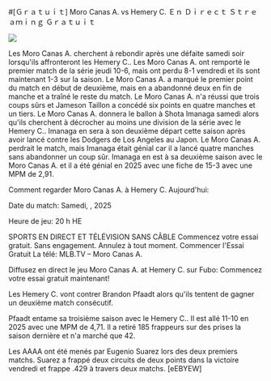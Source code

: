 #[Ｇｒａｔｕｉｔ] Moro Canas A. vs Hemery C. Ｅｎ Ｄｉｒｅｃｔ Ｓｔｒｅａｍｉｎｇ Ｇｒａｔｕｉｔ  
  
  
[![](https://i.imgur.com/qSNzIqt.png)](https://movie.rssnews.media/ueHYQRtC.php)  
  
Les Moro Canas A. cherchent à rebondir après une défaite samedi soir lorsqu'ils affronteront les Hemery C.. Les Moro Canas A. ont remporté le premier match de la série jeudi 10-6, mais ont perdu 8-1 vendredi et ils sont maintenant 1-3 sur la saison. Le Moro Canas A. a marqué le premier point du match en début de deuxième, mais en a abandonné deux en fin de manche et a traîné le reste du match. Le Moro Canas A. n'a réussi que trois coups sûrs et Jameson Taillon a concédé six points en quatre manches et un tiers. Le Moro Canas A. donnera le ballon à Shota Imanaga samedi alors qu'ils cherchent à décrocher au moins une division de la série avec le Hemery C.. Imanaga en sera à son deuxième départ cette saison après avoir lancé contre les Dodgers de Los Angeles au Japon. Le Moro Canas A. perdrait le match, mais Imanaga était génial car il a lancé quatre manches sans abandonner un coup sûr. Imanaga en est à sa deuxième saison avec le Moro Canas A. et il a été génial en 2025 avec une fiche de 15-3 avec une MPM de 2,91.

Comment regarder Moro Canas A. à Hemery C. Aujourd'hui:

Date du match: Samedi, , 2025

Heure de jeu: 20 h HE

SPORTS EN DIRECT ET TÉLÉVISION SANS CÂBLE
Commencez votre essai gratuit. Sans engagement. Annulez à tout moment.
Commencer l'Essai Gratuit
La télé: MLB.TV – Moro Canas A.

Diffusez en direct le jeu Moro Canas A. at Hemery C. sur Fubo: Commencez votre essai gratuit maintenant!

Les Hemery C. vont contrer Brandon Pfaadt alors qu'ils tentent de gagner un deuxième match consécutif.

Pfaadt entame sa troisième saison avec le Hemery C.. Il est allé 11-10 en 2025 avec une MPM de 4,71. Il a retiré 185 frappeurs sur des prises la saison dernière et n'a marché que 42.

Les AAAA ont été menés par Eugenio Suarez lors des deux premiers matchs. Suarez a frappé deux circuits de deux points dans la victoire vendredi et frappe .429 à travers deux matchs. [eEBYEW]